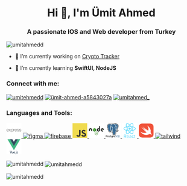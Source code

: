 <h1 align="center">Hi 👋, I'm Ümit Ahmed</h1>
<h3 align="center">A passionate IOS and Web developer from Turkey</h3>

<p align="left"> <img src="https://komarev.com/ghpvc/?username=umitahmedd&label=Profile%20views&color=0e75b6&style=flat" alt="umitahmedd" /> </p>

- 🔭 I’m currently working on [Crypto Tracker](https://github.com/umitahmedd/CryptoTracker.git)

- 🌱 I’m currently learning **SwiftUI, NodeJS**

<h3 align="left">Connect with me:</h3>
<p align="left">
<a href="https://twitter.com/umitehmedd" target="blank"><img align="center" src="https://raw.githubusercontent.com/rahuldkjain/github-profile-readme-generator/master/src/images/icons/Social/twitter.svg" alt="umitehmedd" height="30" width="40" /></a>
<a href="https://linkedin.com/in/ümit-ahmed-a5843027a" target="blank"><img align="center" src="https://raw.githubusercontent.com/rahuldkjain/github-profile-readme-generator/master/src/images/icons/Social/linked-in-alt.svg" alt="ümit-ahmed-a5843027a" height="30" width="40" /></a>
<a href="https://instagram.com/umitahmed_" target="blank"><img align="center" src="https://raw.githubusercontent.com/rahuldkjain/github-profile-readme-generator/master/src/images/icons/Social/instagram.svg" alt="umitahmed_" height="30" width="40" /></a>
</p>

<h3 align="left">Languages and Tools:</h3>
<p align="left"> <a href="https://expressjs.com" target="_blank" rel="noreferrer"> <img src="https://raw.githubusercontent.com/devicons/devicon/master/icons/express/express-original-wordmark.svg" alt="express" width="40" height="40"/> </a> <a href="https://www.figma.com/" target="_blank" rel="noreferrer"> <img src="https://www.vectorlogo.zone/logos/figma/figma-icon.svg" alt="figma" width="40" height="40"/> </a> <a href="https://firebase.google.com/" target="_blank" rel="noreferrer"> <img src="https://www.vectorlogo.zone/logos/firebase/firebase-icon.svg" alt="firebase" width="40" height="40"/> </a> <a href="https://developer.mozilla.org/en-US/docs/Web/JavaScript" target="_blank" rel="noreferrer"> <img src="https://raw.githubusercontent.com/devicons/devicon/master/icons/javascript/javascript-original.svg" alt="javascript" width="40" height="40"/> </a> <a href="https://nodejs.org" target="_blank" rel="noreferrer"> <img src="https://raw.githubusercontent.com/devicons/devicon/master/icons/nodejs/nodejs-original-wordmark.svg" alt="nodejs" width="40" height="40"/> </a> <a href="https://www.postgresql.org" target="_blank" rel="noreferrer"> <img src="https://raw.githubusercontent.com/devicons/devicon/master/icons/postgresql/postgresql-original-wordmark.svg" alt="postgresql" width="40" height="40"/> </a> <a href="https://reactjs.org/" target="_blank" rel="noreferrer"> <img src="https://raw.githubusercontent.com/devicons/devicon/master/icons/react/react-original-wordmark.svg" alt="react" width="40" height="40"/> </a> <a href="https://developer.apple.com/swift/" target="_blank" rel="noreferrer"> <img src="https://raw.githubusercontent.com/devicons/devicon/master/icons/swift/swift-original.svg" alt="swift" width="40" height="40"/> </a> <a href="https://tailwindcss.com/" target="_blank" rel="noreferrer"> <img src="https://www.vectorlogo.zone/logos/tailwindcss/tailwindcss-icon.svg" alt="tailwind" width="40" height="40"/> </a> <a href="https://vuejs.org/" target="_blank" rel="noreferrer"> <img src="https://raw.githubusercontent.com/devicons/devicon/master/icons/vuejs/vuejs-original-wordmark.svg" alt="vuejs" width="40" height="40"/> </a> </p>

<p><img align="left" src="https://github-readme-stats.vercel.app/api/top-langs?username=umitahmedd&show_icons=true&locale=en&layout=compact" alt="umitahmedd" /></p>

<p>&nbsp;<img align="center" src="https://github-readme-stats.vercel.app/api?username=umitahmedd&show_icons=true&locale=en" alt="umitahmedd" /></p>

<p><img align="center" src="https://github-readme-streak-stats.herokuapp.com/?user=umitahmedd&" alt="umitahmedd" /></p>
